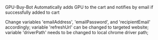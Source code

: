 GPU-Buy-Bot
Automatically adds GPU to the cart and notifies by email if successfully added to cart

Change variables 'emailAddress', 'emailPassword', and 'recipientEmail' accordingly; variable 'refreshUrl' can be changed to targeted website; variable 'driverPath' needs to be changed to local chrome driver path;
